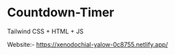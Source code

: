 # Countdown-Timer
Tailwind CSS + HTML + JS

Website:- https://xenodochial-yalow-0c8755.netlify.app/
